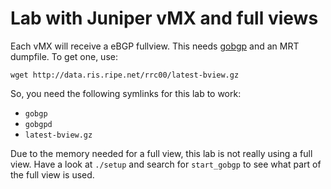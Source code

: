 Lab with Juniper vMX and full views
===================================

Each vMX will receive a eBGP fullview. This needs
[gobgp](https://github.com/osrg/gobgp) and an MRT dumpfile. To get
one, use:

    wget http://data.ris.ripe.net/rrc00/latest-bview.gz

So, you need the following symlinks for this lab to work:

 - `gobgp`
 - `gobgpd`
 - `latest-bview.gz`

Due to the memory needed for a full view, this lab is not really using
a full view. Have a look at `./setup` and search for `start_gobgp` to
see what part of the full view is used.
